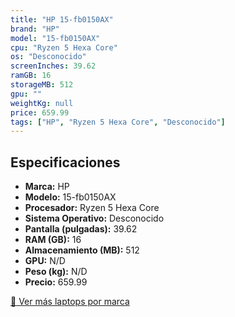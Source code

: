 ```yaml
---
title: "HP 15-fb0150AX"
brand: "HP"
model: "15-fb0150AX"
cpu: "Ryzen 5 Hexa Core"
os: "Desconocido"
screenInches: 39.62
ramGB: 16
storageMB: 512
gpu: ""
weightKg: null
price: 659.99
tags: ["HP", "Ryzen 5 Hexa Core", "Desconocido"]
---
```

## Especificaciones

- **Marca:** HP
- **Modelo:** 15-fb0150AX
- **Procesador:** Ryzen 5 Hexa Core
- **Sistema Operativo:** Desconocido
- **Pantalla (pulgadas):** 39.62
- **RAM (GB):** 16
- **Almacenamiento (MB):** 512
- **GPU:** N/D
- **Peso (kg):** N/D
- **Precio:** 659.99

[:rocket: Ver más laptops por marca](/brand/hp)
